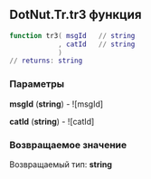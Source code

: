 ## DotNut.Tr.tr3 функция


```lua
function tr3( msgId   // string
            , catId   // string
            )
// returns: string
```


### Параметры

**msgId** (**string**) - ![msgId]

**catId** (**string**) - ![catId]

### Возвращаемое значение

Возвращаемый тип: **string**

